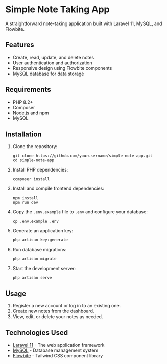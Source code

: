 # Simple Note Taking App

A straightforward note-taking application built with Laravel 11, MySQL, and Flowbite.

## Features

- Create, read, update, and delete notes
- User authentication and authorization
- Responsive design using Flowbite components
- MySQL database for data storage

## Requirements

- PHP 8.2+
- Composer
- Node.js and npm
- MySQL

## Installation

1. Clone the repository:
   ```
   git clone https://github.com/yourusername/simple-note-app.git
   cd simple-note-app
   ```

2. Install PHP dependencies:
   ```
   composer install
   ```

3. Install and compile frontend dependencies:
   ```
   npm install
   npm run dev
   ```

4. Copy the `.env.example` file to `.env` and configure your database:
   ```
   cp .env.example .env
   ```

5. Generate an application key:
   ```
   php artisan key:generate
   ```

6. Run database migrations:
   ```
   php artisan migrate
   ```

7. Start the development server:
   ```
   php artisan serve
   ```

## Usage

1. Register a new account or log in to an existing one.
2. Create new notes from the dashboard.
3. View, edit, or delete your notes as needed.

## Technologies Used

- [Laravel 11](https://laravel.com/docs/11.x) - The web application framework
- [MySQL](https://www.mysql.com/) - Database management system
- [Flowbite](https://flowbite.com/) - Tailwind CSS component library